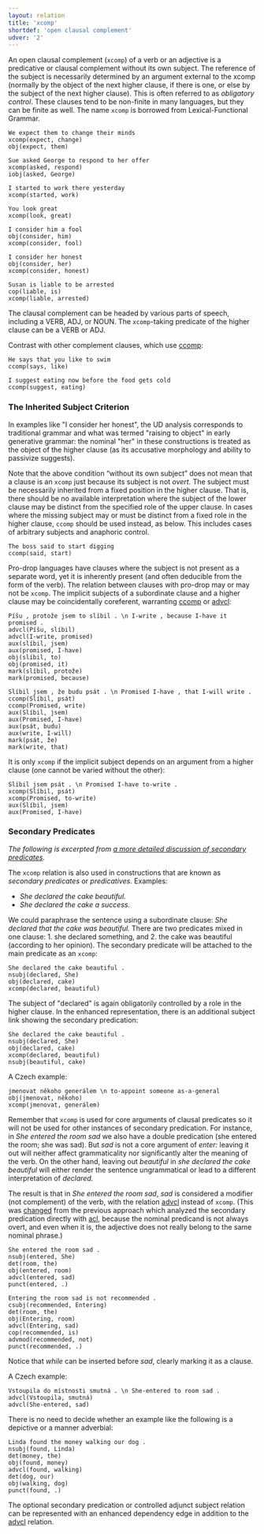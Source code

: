 ```yaml
---
layout: relation
title: 'xcomp'
shortdef: 'open clausal complement'
udver: '2'
---
```


An open clausal complement (`xcomp`) of a verb or an adjective is a
predicative or clausal complement without its own subject. The
reference of the subject is necessarily determined by an argument
external to the xcomp (normally by the object of the next higher
clause, if there is one, or else by the subject of the next higher
clause). This is often referred to as *obligatory control*.
These clauses tend to be non-finite in many languages,
but they can be finite as well. The name `xcomp` is
borrowed from Lexical-Functional Grammar.

~~~ sdparse
We expect them to change their minds
xcomp(expect, change)
obj(expect, them)
~~~

~~~ sdparse
Sue asked George to respond to her offer
xcomp(asked, respond)
iobj(asked, George)
~~~

~~~ sdparse
I started to work there yesterday
xcomp(started, work)
~~~

~~~ sdparse
You look great
xcomp(look, great)
~~~

~~~ sdparse
I consider him a fool
obj(consider, him)
xcomp(consider, fool)
~~~

~~~ sdparse
I consider her honest
obj(consider, her)
xcomp(consider, honest)
~~~

~~~ sdparse
Susan is liable to be arrested
cop(liable, is)
xcomp(liable, arrested)
~~~

The clausal complement can be headed by various parts of speech, including a VERB, ADJ, or NOUN. The `xcomp`-taking predicate of the higher clause can be a VERB or ADJ.

Contrast with other complement clauses, which use [ccomp]():

~~~ sdparse
He says that you like to swim
ccomp(says, like)
~~~

~~~ sdparse
I suggest eating now before the food gets cold
ccomp(suggest, eating)
~~~

### The Inherited Subject Criterion

In examples like "I consider her honest", the UD analysis corresponds to traditional grammar and what was termed "raising to object" in early generative grammar: the nominal "her" in these constructions is treated as the object of the higher clause (as its accusative morphology and ability to passivize suggests).

Note that the above condition “without its own subject” does not mean that a
clause is an `xcomp` just because its subject is not _overt._ The subject must be necessarily inherited from a fixed position in the higher clause. That is, there should be no available interpretation where the subject of the lower clause may be distinct
from the specified role of the upper clause. In cases where the missing subject may or must be distinct from a fixed role in the higher clause, `ccomp` should be used instead, as below.  This includes cases of arbitrary subjects and anaphoric control.

~~~ sdparse
The boss said to start digging
ccomp(said, start)
~~~

Pro-drop languages have clauses where the subject is not present as a separate word,
yet it is inherently present (and often deducible from the form of the verb).
The relation between clauses with pro-drop may or may not be `xcomp`.
The implicit subjects of a subordinate clause and a higher clause may be coincidentally coreferent, warranting [ccomp]() or [advcl]():

~~~ sdparse
Píšu , protože jsem to slíbil . \n I-write , because I-have it promised .
advcl(Píšu, slíbil)
advcl(I-write, promised)
aux(slíbil, jsem)
aux(promised, I-have)
obj(slíbil, to)
obj(promised, it)
mark(slíbil, protože)
mark(promised, because)
~~~

~~~ sdparse
Slíbil jsem , že budu psát . \n Promised I-have , that I-will write .
ccomp(Slíbil, psát)
ccomp(Promised, write)
aux(Slíbil, jsem)
aux(Promised, I-have)
aux(psát, budu)
aux(write, I-will)
mark(psát, že)
mark(write, that)
~~~

It is only `xcomp` if the implicit subject depends on an argument from a higher clause (one cannot be varied without the other):

~~~ sdparse
Slíbil jsem psát . \n Promised I-have to-write .
xcomp(Slíbil, psát)
xcomp(Promised, to-write)
aux(Slíbil, jsem)
aux(Promised, I-have)
~~~

### Secondary Predicates

*The following is excerpted from [a more detailed discussion of secondary predicates](../overview/complex-syntax.html#secondary-predicates).*

The `xcomp` relation is also used in constructions that are known as _secondary predicates_ or _predicatives_.
Examples:

* _She declared the cake beautiful._
* _She declared the cake a success._

We could paraphrase the sentence using a subordinate clause: _She declared that the cake was beautiful._
There are two predicates mixed in one clause: 1. she declared something, and 2. the cake was beautiful (according to her opinion).
The secondary predicate will be attached to the main predicate as an `xcomp`:

~~~ sdparse
She declared the cake beautiful .
nsubj(declared, She)
obj(declared, cake)
xcomp(declared, beautiful)
~~~

The subject of "declared" is again obligatorily controlled by a role in the higher clause. In the enhanced representation, there is an additional subject link showing the secondary predication:

~~~ sdparse
She declared the cake beautiful .
nsubj(declared, She)
obj(declared, cake)
xcomp(declared, beautiful)
nsubj(beautiful, cake)
~~~

A Czech example:

~~~ sdparse
jmenovat někoho generálem \n to-appoint someone as-a-general
obj(jmenovat, někoho)
xcomp(jmenovat, generálem)
~~~

Remember that `xcomp` is used for core arguments of clausal predicates
so it will not be used for other instances of secondary predication.
For instance, in _She entered the room sad_ we also have a double predication
(she entered the room; she was sad).
But _sad_ is not a core argument of _enter:_ leaving it out will neither affect grammaticality
nor significantly alter the meaning of the verb.
On the other hand, leaving out _beautiful_ in _she declared the cake beautiful_
will either render the sentence ungrammatical or lead to a different interpretation of _declared._

The result is that in _She entered the room sad_, _sad_ is considered a modifier (not complement) of the verb,
with the relation [advcl]() instead of `xcomp`.
(This was [changed](/changes.html#optional-depictives) from the previous approach which analyzed the secondary predication directly with [acl](),
because the nominal predicand is not always overt, and even when it is, the adjective does not really belong to the same nominal phrase.)

~~~ sdparse
She entered the room sad .
nsubj(entered, She)
det(room, the)
obj(entered, room)
advcl(entered, sad)
punct(entered, .)
~~~

~~~ sdparse
Entering the room sad is not recommended .
csubj(recommended, Entering)
det(room, the)
obj(Entering, room)
advcl(Entering, sad)
cop(recommended, is)
advmod(recommended, not)
punct(recommended, .)
~~~

Notice that *while* can be inserted before *sad*, clearly marking it as a clause.

A Czech example:

~~~ sdparse
Vstoupila do místnosti smutná . \n She-entered to room sad .
advcl(Vstoupila, smutná)
advcl(She-entered, sad)
~~~

There is no need to decide whether an example like the following is a depictive or a manner adverbial:

~~~ sdparse
Linda found the money walking our dog .
nsubj(found, Linda)
det(money, the)
obj(found, money)
advcl(found, walking)
det(dog, our)
obj(walking, dog)
punct(found, .)
~~~

The optional secondary predication or controlled adjunct subject relation can be represented with an enhanced dependency edge
in addition to the [advcl]() relation.

<!-- Interlanguage links updated Út 9. května 2023, 20:04:34 CEST -->
